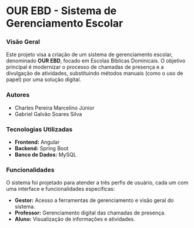 # OUR EBD - Sistema de Gerenciamento Escolar

### Visão Geral

Este projeto visa a criação de um sistema de gerenciamento escolar, denominado **OUR EBD**, focado em Escolas Bíblicas Dominicais. O objetivo principal é modernizar o processo de chamadas de presença e a divulgação de atividades, substituindo métodos manuais (como o uso de papel) por uma solução digital.

### Autores

* Charles Pereira Marcelino Júnior
* Gabriel Galvão Soares Silva

### Tecnologias Utilizadas

* **Frontend:** Angular
* **Backend:** Spring Boot
* **Banco de Dados:** MySQL

### Funcionalidades

O sistema foi projetado para atender a três perfis de usuário, cada um com uma interface e funcionalidades específicas:

* **Gestor:** Acesso a ferramentas de gerenciamento e visão geral do sistema.
* **Professor:** Gerenciamento digital das chamadas de presença.
* **Aluno:** Visualização de informações e atividades.